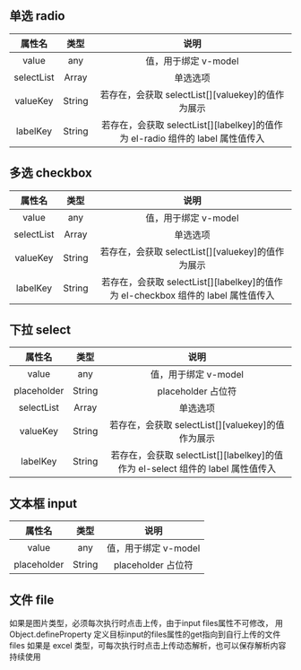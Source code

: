 ## 单选 radio

|   属性名   |  类型  |                                      说明                                      |
| :--------: | :----: | :----------------------------------------------------------------------------: |
|   value    |  any   |                              值，用于绑定 v-model                              |
| selectList | Array  |                                    单选选项                                    |
|  valueKey  | String |               若存在，会获取 selectList[][valuekey]的值作为展示                |
|  labelKey  | String | 若存在，会获取 selectList[][labelkey]的值作为 el-radio 组件的 label 属性值传入 |

## 多选 checkbox

|   属性名   |  类型  |                                       说明                                        |
| :--------: | :----: | :-------------------------------------------------------------------------------: |
|   value    |  any   |                               值，用于绑定 v-model                                |
| selectList | Array  |                                     单选选项                                      |
|  valueKey  | String |                 若存在，会获取 selectList[][valuekey]的值作为展示                 |
|  labelKey  | String | 若存在，会获取 selectList[][labelkey]的值作为 el-checkbox 组件的 label 属性值传入 |

## 下拉 select

|   属性名    |  类型  |                                      说明                                       |
| :---------: | :----: | :-----------------------------------------------------------------------------: |
|    value    |  any   |                              值，用于绑定 v-model                               |
| placeholder | String |                               placeholder 占位符                                |
| selectList  | Array  |                                    单选选项                                     |
|  valueKey   | String |                若存在，会获取 selectList[][valuekey]的值作为展示                |
|  labelKey   | String | 若存在，会获取 selectList[][labelkey]的值作为 el-select 组件的 label 属性值传入 |

## 文本框 input

|   属性名    |  类型  |         说明         |
| :---------: | :----: | :------------------: |
|    value    |  any   | 值，用于绑定 v-model |
| placeholder | String |  placeholder 占位符  |

## 文件 file

如果是图片类型，必须每次执行时点击上传，由于input files属性不可修改， 用Object.defineProperty 定义目标input的files属性的get指向到自行上传的文件files
如果是 excel 类型，可每次执行时点击上传动态解析，也可以保存解析内容持续使用
